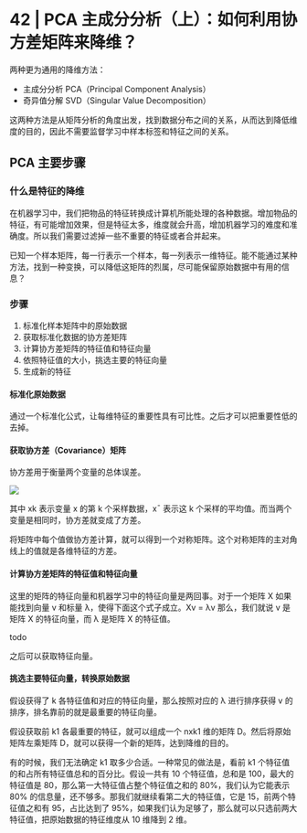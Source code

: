 # 42 | PCA 主成分分析（上）：如何利用协方差矩阵来降维？

两种更为通用的降维方法：

- 主成分分析 PCA（Principal Component Analysis）
- 奇异值分解 SVD（Singular Value Decomposition）

这两种方法是从矩阵分析的角度出发，找到数据分布之间的关系，从而达到降低维度的目的，因此不需要监督学习中样本标签和特征之间的关系。

## PCA 主要步骤

### 什么是特征的降维

在机器学习中，我们把物品的特征转换成计算机所能处理的各种数据。增加物品的特征，有可能增加效果，但是特征太多，维度就会升高，增加机器学习的难度和准确度。所以我们需要过滤掉一些不重要的特征或者合并起来。

已知一个样本矩阵，每一行表示一个样本，每一列表示一维特征。能不能通过某种方法，找到一种变换，可以降低这矩阵的烈属，尽可能保留原始数据中有用的信息？

### 步骤

1. 标准化样本矩阵中的原始数据
2. 获取标准化数据的协方差矩阵
3. 计算协方差矩阵的特征值和特征向量
4. 依照特征值的大小，挑选主要的特征向量
5. 生成新的特征

#### 标准化原始数据

通过一个标准化公式，让每维特征的重要性具有可比性。之后才可以把重要性低的去掉。

#### 获取协方差（Covariance）矩阵

协方差用于衡量两个变量的总体误差。

![](https://static001.geekbang.org/resource/image/27/c2/2732d3255408c3bb4e01f6c2bd4499c2.png)

其中 xk​ 表示变量 x 的第 k 个采样数据，xˉ 表示这 k 个采样的平均值。而当两个变量是相同时，协方差就变成了方差。

将矩阵中每个值做协方差计算，就可以得到一个对称矩阵。这个对称矩阵的主对角线上的值就是各维特征的方差。

#### 计算协方差矩阵的特征值和特征向量

这里的矩阵的特征向量和机器学习中的特征向量是两回事。对于一个矩阵 X 如果能找到向量 v 和标量 λ，使得下面这个式子成立。Xv = λv 那么，我们就说 v 是矩阵 X 的特征向量，而 λ 是矩阵 X 的特征值。

todo

之后可以获取特征向量。

#### 挑选主要特征向量，转换原始数据

假设获得了 k 各特征值和对应的特征向量，那么按照对应的 λ 进行排序获得 v 的排序，排名靠前的就是最重要的特征向量。

假设获取前 k1 各最重要的特征，就可以组成一个 nxk1 维的矩阵 D。然后将原始矩阵左乘矩阵 D，就可以获得一个新的矩阵，达到降维的目的。

有的时候，我们无法确定 k1 取多少合适。一种常见的做法是，看前 k1 个特征值的和占所有特征值总和的百分比。假设一共有 10 个特征值，总和是 100，最大的特征值是 80，那么第一大特征值占整个特征值之和的 80%，我们认为它能表示 80% 的信息量，还不够多。那我们就继续看第二大的特征值，它是 15，前两个特征值之和有 95，占比达到了 95%，如果我们认为足够了，那么就可以只选前两大特征值，把原始数据的特征维度从 10 维降到 2 维。
